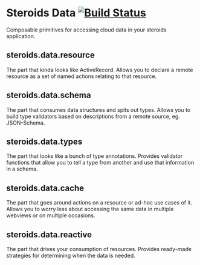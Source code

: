 # Steroids Data [![Build Status](https://secure.travis-ci.org/AppGyver/steroids-data.png?branch=master)](https://travis-ci.org/AppGyver/steroids-data)

Composable primitives for accessing cloud data in your steroids application.

## steroids.data.resource

The part that kinda looks like ActiveRecord. Allows you to declare a remote resource as a set of named actions relating to that resource.

## steroids.data.schema

The part that consumes data structures and spits out types. Allows you to build type validators based on descriptions from a remote source, eg. JSON-Schema.

## steroids.data.types

The part that looks like a bunch of type annotations. Provides validator functions that allow you to tell a type from another and use that information in a schema.

## steroids.data.cache

The part that goes around actions on a resource or ad-hoc use cases of it. Allows you to worry less about accessing the same data in multiple webviews or on multiple occasions.

## steroids.data.reactive

The part that drives your consumption of resources. Provides ready-made strategies for determining when the data is needed.